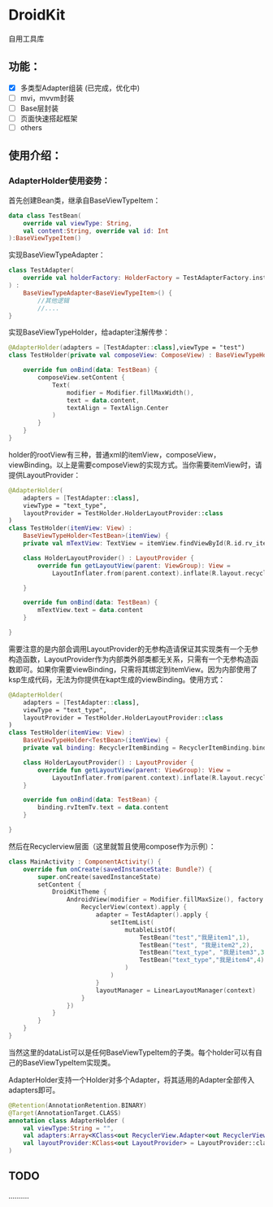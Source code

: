 # DroidKit

自用工具库

## 功能：

- [x] 多类型Adapter组装 (已完成，优化中)
- [ ] mvi，mvvm封装
- [ ] Base层封装
- [ ] 页面快速搭起框架
- [ ] others

## 使用介绍：

### AdapterHolder使用姿势：

首先创建Bean类，继承自BaseViewTypeItem：

```kotlin
data class TestBean(
    override val viewType: String,
    val content:String, override val id: Int
):BaseViewTypeItem()
```

实现BaseViewTypeAdapter：

```kotlin
class TestAdapter(
    override val holderFactory: HolderFactory = TestAdapterFactory.instance
) :
    BaseViewTypeAdapter<BaseViewTypeItem>() {
        //其他逻辑
        //....
}
```

实现BaseViewTypeHolder，给adapter注解传参：

```kotlin
@AdapterHolder(adapters = [TestAdapter::class],viewType = "test")
class TestHolder(private val composeView: ComposeView) : BaseViewTypeHolder<TestBean>(composeView) {

    override fun onBind(data: TestBean) {
        composeView.setContent {
            Text(
                modifier = Modifier.fillMaxWidth(),
                text = data.content,
                textAlign = TextAlign.Center
            )
        }
    }
}
```

holder的rootView有三种，普通xml的itemView，composeView，viewBinding。以上是需要composeView的实现方式。当你需要itemView时，请提供LayoutProvider：

```kotlin
@AdapterHolder(
    adapters = [TestAdapter::class],
    viewType = "text_type",
    layoutProvider = TestHolder.HolderLayoutProvider::class
)
class TestHolder(itemView: View) :
    BaseViewTypeHolder<TestBean>(itemView) {
    private val mTextView: TextView = itemView.findViewById(R.id.rv_item_tv)

    class HolderLayoutProvider() : LayoutProvider {
        override fun getLayoutView(parent: ViewGroup): View =
            LayoutInflater.from(parent.context).inflate(R.layout.recycler_item, parent, false)

    }

    override fun onBind(data: TestBean) {
        mTextView.text = data.content
    }

}
```

需要注意的是内部会调用LayoutProvider的无参构造请保证其实现类有一个无参构造函数，LayoutProvider作为内部类外部类都无关系，只需有一个无参构造函数即可。如果你需要viewBinding，只需将其绑定到itemView。因为内部使用了ksp生成代码，无法为你提供在kapt生成的viewBinding。使用方式：

```kotlin
@AdapterHolder(
    adapters = [TestAdapter::class],
    viewType = "text_type",
    layoutProvider = TestHolder.HolderLayoutProvider::class
)
class TestHolder(itemView: View) :
    BaseViewTypeHolder<TestBean>(itemView) {
    private val binding: RecyclerItemBinding = RecyclerItemBinding.bind(itemView)

    class HolderLayoutProvider() : LayoutProvider {
        override fun getLayoutView(parent: ViewGroup): View =
            LayoutInflater.from(parent.context).inflate(R.layout.recycler_item, parent, false)
    }

    override fun onBind(data: TestBean) {
        binding.rvItemTv.text = data.content
    }

}
```

然后在Recyclerview层面（这里就暂且使用compose作为示例）：

```kotlin
class MainActivity : ComponentActivity() {
    override fun onCreate(savedInstanceState: Bundle?) {
        super.onCreate(savedInstanceState)
        setContent {
            DroidKitTheme {
                AndroidView(modifier = Modifier.fillMaxSize(), factory = { context ->
                    RecyclerView(context).apply {
                        adapter = TestAdapter().apply {
                            setItemList(
                                mutableListOf(
                                    TestBean("test","我是item1",1),
                                    TestBean("test", "我是item2",2),
                                    TestBean("text_type", "我是item3",3),
                                    TestBean("text_type","我是item4",4)
                                )
                            )
                        }
                        layoutManager = LinearLayoutManager(context)
                    }
                })
            }
        }
    }
}
```

当然这里的dataList可以是任何BaseViewTypeItem的子类。每个holder可以有自己的BaseViewTypeItem实现类。

AdapterHolder支持一个Holder对多个Adapter，将其适用的Adapter全部传入adapters即可。

```kotlin
@Retention(AnnotationRetention.BINARY)
@Target(AnnotationTarget.CLASS)
annotation class AdapterHolder (
    val viewType:String = "",
    val adapters:Array<KClass<out RecyclerView.Adapter<out RecyclerView.ViewHolder>>> = [],
    val layoutProvider:KClass<out LayoutProvider> = LayoutProvider::class,
)
```

## TODO

..........